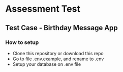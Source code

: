 # Assessment Test

## Test Case - Birthday Message App

### How to setup
- Clone this repository or download this repo
- Go to file .env.example, and rename to .env
- Setup your database on .env file